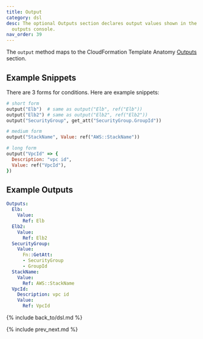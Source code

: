 ```yaml
---
title: Output
category: dsl
desc: The optional Outputs section declares output values shown in the CloudFormation
  outputs console.
nav_order: 39
---
```


The `output` method maps to the CloudFormation Template Anatomy [Outputs](https://docs.aws.amazon.com/AWSCloudFormation/latest/UserGuide/outputs-section-structure.html) section.

## Example Snippets

There are 3 forms for conditions.  Here are example snippets:

```ruby
# short form
output("Elb")  # same as output("Elb", ref("Elb"))
output("Elb2") # same as output("Elb2", ref("Elb2"))
output("SecurityGroup", get_att("SecurityGroup.GroupId"))

# medium form
output("StackName", Value: ref("AWS::StackName"))

# long form
output("VpcId" => {
  Description: "vpc id",
  Value: ref("VpcId"),
})
```

## Example Outputs

```yaml
Outputs:
  Elb:
    Value:
      Ref: Elb
  Elb2:
    Value:
      Ref: Elb2
  SecurityGroup:
    Value:
      Fn::GetAtt:
      - SecurityGroup
      - GroupId
  StackName:
    Value:
      Ref: AWS::StackName
  VpcId:
    Description: vpc id
    Value:
      Ref: VpcId
```

{% include back_to/dsl.md %}

{% include prev_next.md %}
